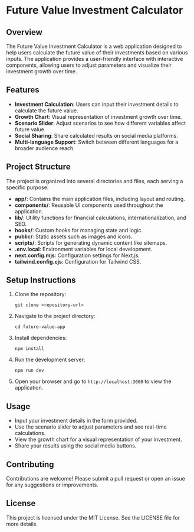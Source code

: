 # Future Value Investment Calculator

## Overview

The Future Value Investment Calculator is a web application designed to help users calculate the future value of their investments based on various inputs. The application provides a user-friendly interface with interactive components, allowing users to adjust parameters and visualize their investment growth over time.

## Features

- **Investment Calculation**: Users can input their investment details to calculate the future value.
- **Growth Chart**: Visual representation of investment growth over time.
- **Scenario Slider**: Adjust scenarios to see how different variables affect future value.
- **Social Sharing**: Share calculated results on social media platforms.
- **Multi-language Support**: Switch between different languages for a broader audience reach.

## Project Structure

The project is organized into several directories and files, each serving a specific purpose:

- **app/**: Contains the main application files, including layout and routing.
- **components/**: Reusable UI components used throughout the application.
- **lib/**: Utility functions for financial calculations, internationalization, and SEO.
- **hooks/**: Custom hooks for managing state and logic.
- **public/**: Static assets such as images and icons.
- **scripts/**: Scripts for generating dynamic content like sitemaps.
- **.env.local**: Environment variables for local development.
- **next.config.mjs**: Configuration settings for Next.js.
- **tailwind.config.cjs**: Configuration for Tailwind CSS.

## Setup Instructions

1. Clone the repository:
   ```
   git clone <repository-url>
   ```
2. Navigate to the project directory:
   ```
   cd future-value-app
   ```
3. Install dependencies:
   ```
   npm install
   ```
4. Run the development server:
   ```
   npm run dev
   ```
5. Open your browser and go to `http://localhost:3000` to view the application.

## Usage

- Input your investment details in the form provided.
- Use the scenario slider to adjust parameters and see real-time calculations.
- View the growth chart for a visual representation of your investment.
- Share your results using the social media buttons.

## Contributing

Contributions are welcome! Please submit a pull request or open an issue for any suggestions or improvements.

## License

This project is licensed under the MIT License. See the LICENSE file for more details.
